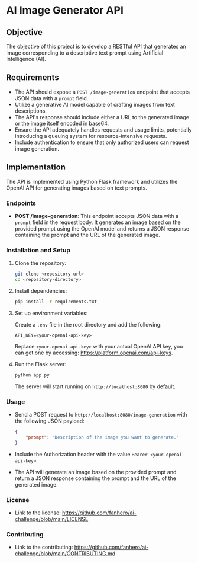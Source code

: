 # AI Image Generator API

## Objective

The objective of this project is to develop a RESTful API that generates an image corresponding to a descriptive text prompt using Artificial Intelligence (AI).

## Requirements

- The API should expose a `POST /image-generation` endpoint that accepts JSON data with a `prompt` field.
- Utilize a generative AI model capable of crafting images from text descriptions.
- The API's response should include either a URL to the generated image or the image itself encoded in base64.
- Ensure the API adequately handles requests and usage limits, potentially introducing a queuing system for resource-intensive requests.
- Include authentication to ensure that only authorized users can request image generation.

## Implementation

The API is implemented using Python Flask framework and utilizes the OpenAI API for generating images based on text prompts.

### Endpoints

- **POST /image-generation**: This endpoint accepts JSON data with a `prompt` field in the request body. It generates an image based on the provided prompt using the OpenAI model and returns a JSON response containing the prompt and the URL of the generated image.

### Installation and Setup

1. Clone the repository:

    ```bash
    git clone <repository-url>
    cd <repository-directory>
    ```

2. Install dependencies:

    ```bash
    pip install -r requirements.txt
    ```

3. Set up environment variables:

    Create a `.env` file in the root directory and add the following:

    ```plaintext
    API_KEY=<your-openai-api-key>
    ```

    Replace `<your-openai-api-key>` with your actual OpenAI API key, you can get one by accessing: https://platform.openai.com/api-keys.

4. Run the Flask server:

    ```bash
    python app.py
    ```

    The server will start running on `http://localhost:8080` by default.

### Usage

- Send a POST request to `http://localhost:8080/image-generation` with the following JSON payload:

    ```json
    {
        "prompt": "Description of the image you want to generate."
    }
    ```

- Include the Authorization header with the value `Bearer <your-openai-api-key>`.

- The API will generate an image based on the provided prompt and return a JSON response containing the prompt and the URL of the generated image.

### License

- Link to the license: https://github.com/fanhero/ai-challenge/blob/main/LICENSE

### Contributing

- Link to the contributing: https://github.com/fanhero/ai-challenge/blob/main/CONTRIBUTING.md